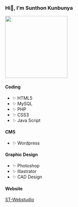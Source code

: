 ### Hi👋, I'm Sunthon Kunbunya
<a href="https://www.st-webstudio.com"><img src="https://www.st-webstudio.com/asset/logo-trans-400.png" width="200"></a>

#### Coding
- ✨ HTML5
- ✨ MySQL
- ✨ PHP
- ✨ CSS3
- ✨ Java Script

#### CMS
- ✨ Wordpress

#### Graphic Design
- ✨ Photoshop
- ✨ Illastrator
- ✨ CAD Design

#### Website
<a href="https://www.st-webstudio.com">ST-Webstudio</a>
<!--
**kunbunya/kunbunya** is a ✨ _special_ ✨ repository because its `README.md` (this file) appears on your GitHub profile.

Here are some ideas to get you started:

- 🔭 I’m currently working on ...
- 🌱 I’m currently learning ...
- 👯 I’m looking to collaborate on ...
- 🤔 I’m looking for help with ...
- 💬 Ask me about ...
- 📫 How to reach me: ...
- 😄 Pronouns: ...
- ⚡ Fun fact: ...
-->
